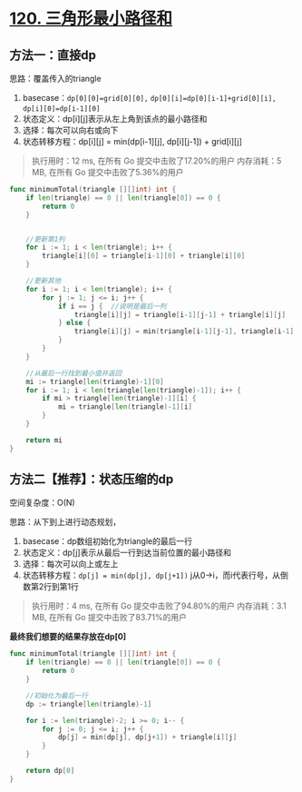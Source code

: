 # [120. 三角形最小路径和](https://leetcode-cn.com/problems/triangle/)

## 方法一：直接dp

思路：覆盖传入的triangle


1. basecase：`dp[0][0]=grid[0][0],`
          `dp[0][i]=dp[0][i-1]+grid[0][i],`
          `dp[i][0]=dp[i-1][0]`
2. 状态定义：dp[i][j]表示从左上角到该点的最小路径和
3. 选择：每次可以向右或向下
4. 状态转移方程：dp[i][j] = min(dp[i-1][j], dp[i][j-1]) + grid[i][j]

> 执行用时：12 ms, 在所有 Go 提交中击败了17.20%的用户
			内存消耗：5 MB, 在所有 Go 提交中击败了5.36%的用户

```go
func minimumTotal(triangle [][]int) int {
	if len(triangle) == 0 || len(triangle[0]) == 0 {
		return 0
	}


	//更新第1列
	for i := 1; i < len(triangle); i++ {
		triangle[i][0] = triangle[i-1][0] + triangle[i][0]
	}

	//更新其他
	for i := 1; i < len(triangle); i++ {
		for j := 1; j <= i; j++ {
			if i == j {  //说明是最后一列
				triangle[i][j] = triangle[i-1][j-1] + triangle[i][j]
			} else {
				triangle[i][j] = min(triangle[i-1][j-1], triangle[i-1][j])+ triangle[i][j]
			}
		}
	}

	//从最后一行找到最小值并返回
	mi := triangle[len(triangle)-1][0]
	for i := 1; i < len(triangle[len(triangle)-1]); i++ {
		if mi > triangle[len(triangle)-1][i] {
			mi = triangle[len(triangle)-1][i]
		}
	}

	return mi
}
```

## 方法二【推荐】：状态压缩的dp

空间复杂度：O(N)

思路：从下到上进行动态规划，


1. basecase：dp数组初始化为triangle的最后一行
2. 状态定义：dp[j]表示从最后一行到达当前位置的最小路径和
3. 选择：每次可以向上或左上
4. 状态转移方程：`dp[j] = min(dp[j], dp[j+1])` j从0->i，而i代表行号，从倒数第2行到第1行

> 执行用时：4 ms, 在所有 Go 提交中击败了94.80%的用户
> 		内存消耗：3.1 MB, 在所有 Go 提交中击败了83.71%的用户

**最终我们想要的结果存放在dp[0]**

```go
func minimumTotal(triangle [][]int) int {
	if len(triangle) == 0 || len(triangle[0]) == 0 {
		return 0
	}

	//初始化为最后一行
	dp := triangle[len(triangle)-1]

	for i := len(triangle)-2; i >= 0; i-- {
		for j := 0; j <= i; j++ {
			dp[j] = min(dp[j], dp[j+1]) + triangle[i][j]
		}
	}

	return dp[0]
}
```

